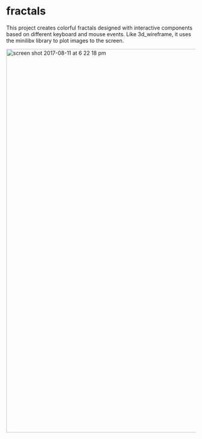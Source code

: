 # fractals

This project creates colorful fractals designed with interactive components based on different keyboard and mouse events. Like 3d_wireframe, it uses the minilibx library to plot images to the screen. 

<img width="1019" alt="screen shot 2017-08-11 at 6 22 18 pm" src="https://user-images.githubusercontent.com/13093517/29236636-0e8678dc-7ec2-11e7-968e-b9bb5dd52035.png">
